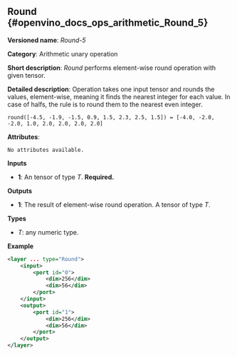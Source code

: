 ## Round <a name="Round"></a> {#openvino_docs_ops_arithmetic_Round_5}

**Versioned name**: *Round-5*

**Category**: Arithmetic unary operation 

**Short description**: *Round* performs element-wise round operation with given tensor.

**Detailed description**: Operation takes one input tensor and rounds the values, element-wise, meaning it finds the nearest integer for each value. In case of halfs, the rule is to round them to the nearest even integer.
    
    round([-4.5, -1.9, -1.5, 0.9, 1.5, 2.3, 2.5, 1.5]) = [-4.0, -2.0, -2.0, 1.0, 2.0, 2.0, 2.0, 2.0]

**Attributes**:

    No attributes available.

**Inputs**

* **1**: An tensor of type *T*. **Required.**

**Outputs**

* **1**: The result of element-wise round operation. A tensor of type *T*.

**Types**

* *T*: any numeric type.

**Example**

```xml
<layer ... type="Round">
    <input>
        <port id="0">
            <dim>256</dim>
            <dim>56</dim>
        </port>
    </input>
    <output>
        <port id="1">
            <dim>256</dim>
            <dim>56</dim>
        </port>
    </output>
</layer>
```
